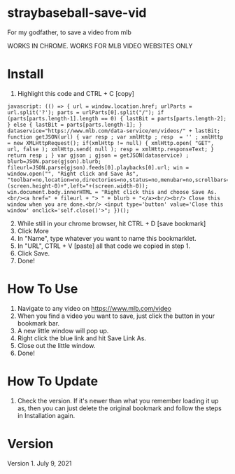# straybaseball-save-vid
For my godfather, to save a video from mlb



WORKS IN CHROME.
WORKS FOR MLB VIDEO WEBSITES ONLY


# Install

1. Highlight this code and CTRL + C [copy]

```
javascript: (() => { url = window.location.href; urlParts = url.split('?'); parts = urlParts[0].split("/"); if (parts[parts.length-1].length == 0) { lastBit = parts[parts.length-2]; } else { lastBit = parts[parts.length-1]; } dataservice="https://www.mlb.com/data-service/en/videos/" + lastBit; function getJSON(url) { var resp ; var xmlHttp ; resp  = '' ; xmlHttp = new XMLHttpRequest(); if(xmlHttp != null) { xmlHttp.open( "GET", url, false ); xmlHttp.send( null ); resp = xmlHttp.responseText; } return resp ; } var gjson ; gjson = getJSON(dataservice) ; blurb=JSON.parse(gjson).blurb; fileurl=JSON.parse(gjson).feeds[0].playbacks[0].url; win = window.open("", "Right click and Save As", "toolbar=no,location=no,directories=no,status=no,menubar=no,scrollbars=yes,resizable=yes,width=400,height=200,top="+(screen.height-0)+",left="+(screen.width-0)); win.document.body.innerHTML = "Right click this and choose Save As.<br/><a href=" + fileurl + "> " + blurb + "</a><br/><br/> Close this window when you are done.<br/> <input type='button' value='Close this window' onclick='self.close()'>"; })();
```

2. While still in your chrome browser, hit CTRL + D [save bookmark]
3. Click More
4. In "Name", type whatever you want to name this bookmarklet.  
5. In "URL", CTRL + V [paste] all that code we copied in step 1.
6. Click Save.
7. Done!


# How To Use
1. Navigate to any video on https://www.mlb.com/video
2. When you find a video you want to save, just click the button in your bookmark bar. 
3. A new little window will pop up. 
4. Right click the blue link and hit Save Link As.
5. Close out the little window.
6. Done!



# How To Update
1. Check the version. If it's newer than what you remember loading it up as, then you can just delete the original bookmark and follow the steps in Installation again.



# Version
Version 1. July 9, 2021

